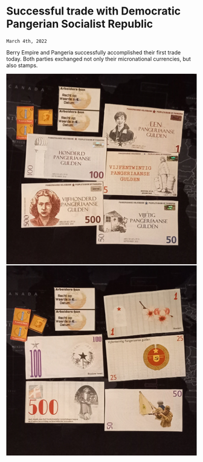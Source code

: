 # Successful trade with Democratic Pangerian Socialist Republic
`March 4th, 2022`

Berry Empire and Pangeria successfully accomplished their first trade today.
Both parties exchanged not only their micronational currencies, but also stamps.

<img src="/images/pang1.jpg"/>
<img src="/images/pang2.jpg"/>
